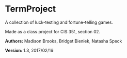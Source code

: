 # TermProject
A collection of luck-testing and fortune-telling games. <p>
Made as a class project for CIS 351, section 02.
<p> <b> Authors: </b> Madison Brooks, Bridget Bieniek, Natasha Speck
<p> <b> Version: </b> 1.3, 2017/02/16
